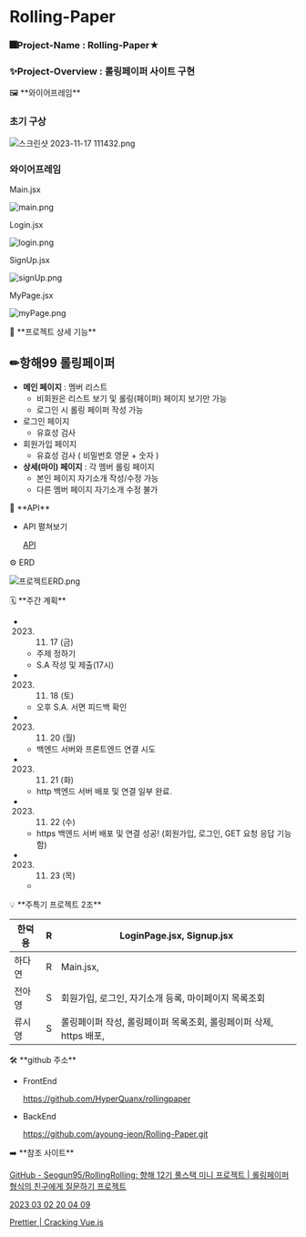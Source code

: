 # Rolling-Paper

### 🎆**Project-Name : Rolling-Paper★**

### ✨Project-Overview : 롤링페이퍼 사이트 구현


<aside>
🖼️ **와이어프레임**

</aside>

### **초기 구상**

![스크린샷 2023-11-17 111432.png](https://prod-files-secure.s3.us-west-2.amazonaws.com/953a7687-1102-4f6d-85b3-832126023905/d8e41313-041e-48c5-918e-b74677b564eb/%EC%8A%A4%ED%81%AC%EB%A6%B0%EC%83%B7_2023-11-17_111432.png)

### **와이어프레임**

Main.jsx 

![main.png](https://prod-files-secure.s3.us-west-2.amazonaws.com/953a7687-1102-4f6d-85b3-832126023905/a9b619c4-6dd0-4b3a-802b-0da56a807050/main.png)

Login.jsx

![login.png](https://prod-files-secure.s3.us-west-2.amazonaws.com/953a7687-1102-4f6d-85b3-832126023905/3695ba22-85ef-409c-affe-d8f7aea4415c/login.png)

SignUp.jsx

![signUp.png](https://prod-files-secure.s3.us-west-2.amazonaws.com/953a7687-1102-4f6d-85b3-832126023905/ccc9ea08-af50-4915-bc28-41740598db99/signUp.png)

MyPage.jsx

![myPage.png](https://prod-files-secure.s3.us-west-2.amazonaws.com/953a7687-1102-4f6d-85b3-832126023905/4c13f721-7068-4657-b290-6dce8b71e5d1/myPage.png)

<aside>
📢  **프로젝트 상세 기능**

</aside>

## ✏**항해99 롤링페이퍼**

- **메인 페이지** : 멤버 리스트
    - 비회원은 리스트 보기 및 롤링(페이퍼) 페이지 보기만 가능
    - 로그인 시 롤링 페이퍼 작성 가능
- 로그인 페이지
    - 유효성 검사
- 회원가입 페이지
    - 유효성 검사 ( 비밀번호 영문 + 숫자 )
- **상세(마이) 페이지** : 각 멤버 롤링 페이지
    - 본인 페이지 자기소개 작성/수정 가능
    - 다른 멤버 페이지 자기소개 수정 불가

<aside>
🚪 **API**

</aside>

- API 펼쳐보기
    
    [API](https://www.notion.so/93726aa6bb8c4024b0bbdf3556841864?pvs=21)
    

<aside>
⚙ ERD

</aside>

![프로젝트ERD.png](https://prod-files-secure.s3.us-west-2.amazonaws.com/953a7687-1102-4f6d-85b3-832126023905/3bedb46a-15dc-484b-ae18-1bbf305f5864/%E1%84%91%E1%85%B3%E1%84%85%E1%85%A9%E1%84%8C%E1%85%A6%E1%86%A8%E1%84%90%E1%85%B3ERD.png)

<aside>
🗓️ **주간 계획**

</aside>

- 2023. 11. 17 (금)
    - 주제 정하기
    - S.A 작성 및 제출(17시)
- 2023. 11. 18 (토)
    - 오후 S.A. 서면 피드백 확인
- 2023. 11. 20 (월)
    - 백엔드 서버와 프론트엔드 연결 시도
- 2023. 11. 21 (화)
    - http 백엔드 서버 배포 및 연결 일부 완료.
- 2023. 11. 22 (수)
    - https 백엔드 서버 배포 및 연결 성공! (회원가입, 로그인, GET 요청 응답 기능함)
- 2023. 11. 23 (목)
    - 

<aside>
💡 **주특기 프로젝트 2조**

</aside>

| 한덕용 | R | LoginPage.jsx, Signup.jsx |
| --- | --- | --- |
| 하다연 | R | Main.jsx,  |
| 전아영 | S | 회원가입, 로그인, 자기소개 등록, 마이페이지 목록조회 |
| 류시영 | S | 롤링페이퍼 작성, 롤링페이퍼 목록조회, 롤링페이퍼 삭제, https 배포,  |

<aside>
🛠 **github 주소**

</aside>

- FrontEnd
    
    https://github.com/HyperQuanx/rollingpaper
    
- BackEnd
    
    https://github.com/ayoung-jeon/Rolling-Paper.git
    

<aside>
➡️ **참조 사이트**

</aside>

[GitHub - Seogun95/RollingRolling: 향해 12기 풀스택 미니 프로젝트 | 롤링페이퍼 형식의 친구에게 질문하기 프로젝트](https://github.com/Seogun95/RollingRolling#technologies--tools-be)

[2023 03 02 20 04 09](https://www.youtube.com/watch?v=Sp30bkW_I4M)

[Prettier | Cracking Vue.js](https://joshua1988.github.io/vue-camp/format/prettier.html#husky%E1%84%85%E1%85%B3%E1%86%AF-%E1%84%89%E1%85%A1%E1%84%8B%E1%85%AD%E1%86%BC%E1%84%92%E1%85%A1%E1%84%8B%E1%85%A7-commit-%E1%84%8C%E1%85%A5%E1%86%AB%E1%84%8B%E1%85%A6-prettier-%E1%84%8C%E1%85%A5%E1%86%AB%E1%84%8E%E1%85%A6-%E1%84%91%E1%85%A1%E1%84%8B%E1%85%B5%E1%86%AF%E1%84%8B%E1%85%A6-%E1%84%8C%E1%85%A5%E1%86%A8%E1%84%8B%E1%85%AD%E1%86%BC%E1%84%92%E1%85%A1%E1%84%80%E1%85%B5)
